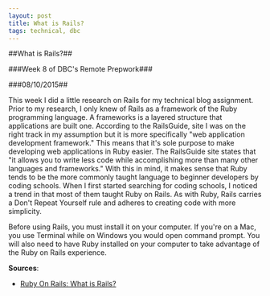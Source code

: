 ```yaml
---
layout: post
title: What is Rails?
tags: technical, dbc
---
```

##What is Rails?##

###Week 8 of DBC's Remote Prepwork###

###08/10/2015##

This week I did a little research on Rails for my technical blog assignment. Prior to my research, I only knew of Rails as a framework of the Ruby programming language. A frameworks is a layered structure that applications are built one. According to the RailsGuide, site I was on the right track in my assumption but it is more specifically "web application development framework." This means that it's sole purpose to make developing web applications in Ruby easier. The RailsGuide site states that "it allows you to write less code while accomplishing more than many other languages and frameworks." With this in mind, it makes sense that Ruby tends to be the more commonly taught language to beginner developers by coding schools. When I first started searching for coding schools, I noticed a trend in that most of them taught Ruby on Rails. As with Ruby, Rails carries a Don't Repeat Yourself rule and adheres to creating code with more simplicity.

Before using Rails, you must install it on your computer. If you're on a Mac, you use Terminal while on Windows you would open command prompt. You will also need to have Ruby installed on your computer to take advantage of the Ruby on Rails experience.

**Sources**:

- [Ruby On Rails: What is Rails?](http://guides.rubyonrails.org/getting_started.html#what-is-rails-questionmark)